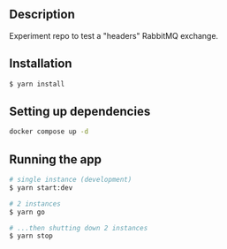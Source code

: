 ## Description

Experiment repo to test a "headers" RabbitMQ exchange.

## Installation

```bash
$ yarn install
```

## Setting up dependencies

```bash
docker compose up -d
```

## Running the app

```bash
# single instance (development)
$ yarn start:dev

# 2 instances
$ yarn go

# ...then shutting down 2 instances
$ yarn stop
```

